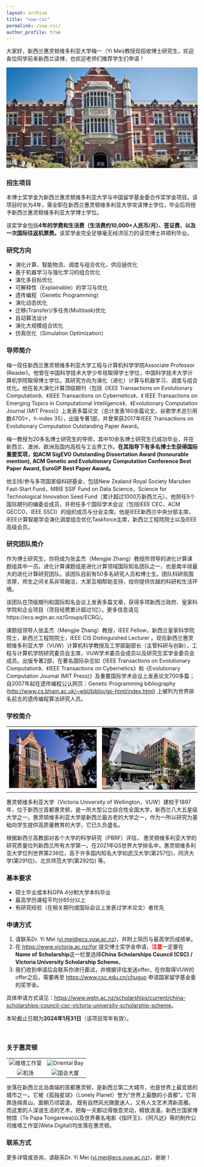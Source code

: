 ```yaml
---
layout: archive
title: "vuw-csc"
permalink: /vuw-csc/
author_profile: true
---
```


大家好，新西兰惠灵顿维多利亚大学梅一（Yi Mei)教授现招收博士研究生，欢迎各位同学前来新西兰读博，也欢迎老师们推荐学生们申请！

![](/images/vuw4.jpg)

### 招生项目

本博士奖学金为新西兰惠灵顿维多利亚大学与中国留学基金委合作奖学金项目。该项目时长为4年，需全职在新西兰惠灵顿维多利亚大学攻读博士学位，毕业后将授予新西兰惠灵顿维多利亚大学博士学位。

该奖学金包括<b>4年的学费和生活费（生活费约10,000+人民币/月）、签证费、以及一次国际往返机票费。</b>该奖学金完全足够毫无经济压力的读完博士并顺利毕业。

### 研究方向

- 演化计算、智能物流、调度与组合优化、供应链优化
- 基于机器学习与强化学习的组合优化
- 演化多目标优化
- 可解释性（Explainable）的学习与优化
- 遗传编程（Genetic Programming）
- 演化动态优化
- 迁移(Transfer)/多任务(Multitask)优化
- 自动算法设计
- 演化大规模组合优化
- 仿真优化（Simulation Optimization）

### 导师简介

梅一现任新西兰惠灵顿维多利亚大学工程与计算机科学学院Associate Professor (Reader)。他曾在中国科学技术大学少年班取得学士学位，中国科学技术大学计算机学院取得博士学位。其研究方向为演化（进化）计算与机器学习、调度与组合优化。他在各大演化计算顶级期刊（包括《IEEE Transactions on Evolutionary Computation》、《IEEE Transactions on Cybernetics》、《 IEEE Transactions on Emerging Topics in Computational Intelligence》、《Evolutionary Computation Journal (MIT Press)》上发表多篇论文（总计发表180余篇论文，谷歌学术总引用数4700+，h-index 35），出版专著1部，并曾荣获2017年IEEE Transactions on Evolutionary Computation Outstanding Paper Award。

梅一教授为20多名博士研究生的导师，其中10余名博士研究生已成功毕业，并在新西兰、澳洲、欧洲及国内高校与工业界工作。<b>在其指导下有多名博士生获得国际重要奖项，如ACM SigEVO Outstanding Dissertation Award (honourable mention), ACM Genetic and Evolutionary Computation Conference Best Paper Award, EuroGP Best Paper Award。</b>

他主持/参与多项国家级科研基金，包括New Zealand Royal Society Marsden Fast-Start Fund，MBIE SSIF Fund on Data Science，Science for Technological Innovation Seed Fund（累计超过1000万新西兰元）。他担任5个国际期刊的编委会成员，并担任多个国际学术会议（包括IEEE CEC，ACM GECCO，IEEE SSCI）的组织成员与分会主席。他是IEEE新西兰中央分部主席，IEEE计算智能学会演化调度组合优化Taskforce主席，新西兰工程院院士以及IEEE高级会员。

### 研究团队简介

作为博士研究生，你将成为张孟杰（Mengjie Zhang）教授所领导的进化计算课题组其中一员。进化计算课题组是进化计算领域国际知名团队之一，也是南半球最大的进化计算研究团队。该团队目前有50多名研究人员和博士生。团队科研氛围浓厚，师生之间关系非常融洽，大家互相帮助支持，给你提供优越的科研和生活环境。

该团队在顶级期刊和国际知名会议上发表多篇文章，获得多项新西兰政府、皇家科学院和企业项目（项目经费累计超过1亿）。更多信息请见https://ecs.wgtn.ac.nz/Groups/ECRG/。

课题组领导人张孟杰（Mengjie Zhang）教授，IEEE Fellow，新西兰皇家科学院院士，新西兰工程院院士，IEEE CIS Distinguished Lecturer 。现任新西兰惠灵顿维多利亚大学（VUW）计算机科学教授及工学部副部长（主管科研与创新），工程与计算机学院研究委员会主席，VUW学术委员会成员以及研究生奖学金委员会成员。出版专著2部，在著名国际杂志如《IEEE Transactions on Evolutionary Computation》、《IEEE Transactions on Cybernetics》和《Evolutionary Computation Journal (MIT Press)》及重要国际学术会议上发表论文700多篇；自2007年起在遗传编程公认网页：Genetic Programming bibliography (http://www.cs.bham.ac.uk/~wbl/biblio/gp-html/index.html) 上被列为世界排名前五的遗传编程算法研究人员。

### 学校简介

|                   |                     |
|   :---:           |     :---:           |
| ![](/images/vuw1.jpg) | ![](/images/vuw2.jpg) |

惠灵顿维多利亚大学（Victoria University of Wellington，VUW）建校于1897年，位于新西兰首都惠灵顿，是一所大型公立综合性全国大学，新西兰八大五星级大学之一。惠灵顿维多利亚大学是新西兰最古老的大学之一，作为一所以研究为基础向学生提供高质量教育的大学，它已久负盛名。

根据新西兰高教部对各个大学的科学研究（PBRF）评估， 惠灵顿维多利亚大学的研究质量位列新西兰所有大学第一。在2021年QS世界大学排名中，惠灵顿维多利亚大学位列世界第236位，高于许多国内知名大学如武汉大学(第257位)，同济大学(第291位)，北京师范大学(第292位) 等。

### 基本要求

- 硕士毕业或本科GPA 4分制大学本科毕业
- 最高学历课程平均分85分以上
- 有研究经验（在相关期刊或国际会议上发表过学术论文）者优先

### 申请方式

1. 请联系Dr. Yi Mei (yi.mei@ecs.vuw.ac.nz)，并附上简历与最高学历成绩单。
2. 在 https://www.victoria.ac.nz/fgr 提交博士奖学金申请，<b><font color="red">注意</font></b>一定要在<b>Name of Scholarship</b>这一栏里选择<b>China Scholarships Council (CSC) / Victoria University Scholarship Scheme</b>。
3. 我们收到申请后会联系你进行面试，并根据评估发送offer。在你取得VUW的offer之后，需要再至 https://www.csc.edu.cn/chuguo 申请国家留学基金委的奖学金。

具体申请方式请见：<a href="https://www.wgtn.ac.nz/scholarships/current/china-scholarships-council-csc-victoria-university-scholarship-scheme">https://www.wgtn.ac.nz/scholarships/current/china-scholarships-council-csc-victoria-university-scholarship-scheme</a>。

本轮截止日期为<b>2024年1月31日</b>（该项目常年有效）。

<br/>

### 关于惠灵顿

|                   |                     |
|   :---:           |     :---:           |
| ![维塔工作室](/img/weta.jpg) | ![Oriental Bay](/img/oriental-bay.jpg) |
| ![机场](/img/airport.png) | ![国会大厦](/img/parliament.jpg) |

坐落在新西兰北岛南端的首都惠灵顿，是新西兰第二大城市，也是世界上最宜居的城市之一。它被《孤独星球》（Lonely Planet）誉为“世界上最酷的小首都”。它背靠连绵青山，面朝万顷碧波。 既有自然风光旖旎迷人，又有人文艺术清新高雅。 而这里的人深谙生活的艺术，把每一天都过得惬意灵动，精致浪漫。新西兰国家博物馆（Te Papa Tongarewa)以及世界著名电影《指环王》、《阿凡达》等的制作公司维塔工作室(Weta Digital)均坐落在惠灵顿。

### 联系方式

更多详情或咨询，请联系Dr. Yi Mei (yi.mei@ecs.vuw.ac.nz)，谢谢！

